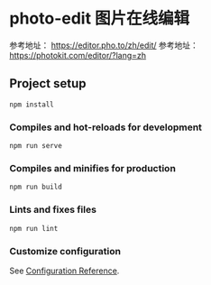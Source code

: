 # photo-edit 图片在线编辑

参考地址： https://editor.pho.to/zh/edit/
参考地址： https://photokit.com/editor/?lang=zh



## Project setup
```
npm install
```

### Compiles and hot-reloads for development
```
npm run serve
```

### Compiles and minifies for production
```
npm run build
```

### Lints and fixes files
```
npm run lint
```

### Customize configuration
See [Configuration Reference](https://cli.vuejs.org/config/).
